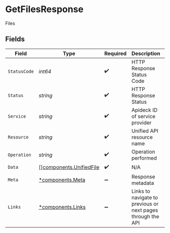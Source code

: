 # GetFilesResponse

Files


## Fields

| Field                                                              | Type                                                               | Required                                                           | Description                                                        | Example                                                            |
| ------------------------------------------------------------------ | ------------------------------------------------------------------ | ------------------------------------------------------------------ | ------------------------------------------------------------------ | ------------------------------------------------------------------ |
| `StatusCode`                                                       | *int64*                                                            | :heavy_check_mark:                                                 | HTTP Response Status Code                                          | 200                                                                |
| `Status`                                                           | *string*                                                           | :heavy_check_mark:                                                 | HTTP Response Status                                               | OK                                                                 |
| `Service`                                                          | *string*                                                           | :heavy_check_mark:                                                 | Apideck ID of service provider                                     | google-drive                                                       |
| `Resource`                                                         | *string*                                                           | :heavy_check_mark:                                                 | Unified API resource name                                          | files                                                              |
| `Operation`                                                        | *string*                                                           | :heavy_check_mark:                                                 | Operation performed                                                | all                                                                |
| `Data`                                                             | [][components.UnifiedFile](../../models/components/unifiedfile.md) | :heavy_check_mark:                                                 | N/A                                                                |                                                                    |
| `Meta`                                                             | [*components.Meta](../../models/components/meta.md)                | :heavy_minus_sign:                                                 | Response metadata                                                  |                                                                    |
| `Links`                                                            | [*components.Links](../../models/components/links.md)              | :heavy_minus_sign:                                                 | Links to navigate to previous or next pages through the API        |                                                                    |